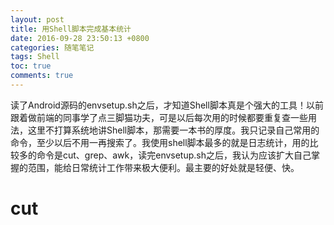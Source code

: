 ```yaml
---
layout: post
title: 用Shell脚本完成基本统计
date: 2016-09-28 23:50:13 +0800
categories: 随笔笔记
tags: Shell
toc: true
comments: true
---
```

读了Android源码的envsetup.sh之后，才知道Shell脚本真是个强大的工具！以前跟着做前端的同事学了点三脚猫功夫，可是以后每次用的时候都要重复查一些用法，这里不打算系统地讲Shell脚本，那需要一本书的厚度。我只记录自己常用的命令，至少以后不用一再搜索了。我使用shell脚本最多的就是日志统计，用的比较多的命令是cut、grep、awk，读完envsetup.sh之后，我认为应该扩大自己掌握的范围，能给日常统计工作带来极大便利。最主要的好处就是轻便、快。

# cut

